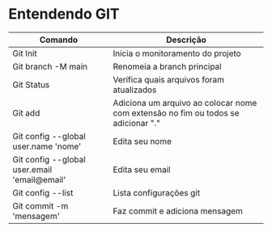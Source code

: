 # Entendendo GIT

|Comando|Descrição|
|-|-|
|Git Init|Inicia o monitoramento do projeto|
|Git branch -M main|Renomeia a branch principal|
|Git Status|Verifica quais arquivos foram atualizados|
|Git add|Adiciona um arquivo ao colocar nome com extensão no fim ou todos se adicionar "."
|Git config --global user.name 'nome'|Edita seu nome|
|Git config --global user.email 'email@email'|Edita seu email|
|Git config --list|Lista configurações git|
|Git commit -m 'mensagem'|Faz commit e adiciona mensagem|